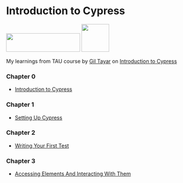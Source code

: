 # Introduction to Cypress

<img src="https://testautomationu.applitools.com/logo-TAU-gold-poweredby-applitools-467x105.png"  width="200" height="50"> <img src="https://pbs.twimg.com/profile_images/1512090708181725184/KAPAXmDg_400x400.jpg"  width="75" height="75">


My learnings from TAU course by [Gil Tayar](https://www.linkedin.com/in/giltayar/) on [Introduction to Cypress](https://testautomationu.applitools.com/cypress-tutorial/)

### Chapter 0
- [Introduction to Cypress](https://github.com/nihalalfred/todomvc-tests/blob/main/Chapter%200%20-%20Introduction%20to%20Cypress/IntroductionToCypress.md)

### Chapter 1
- [Setting Up Cypress](https://github.com/nihalalfred/todomvc-tests/blob/main/Chapter%201%20-%20Setting%20up%20Cypress/SettingUpCypress.md)

### Chapter 2
- [Writing Your First Test](https://github.com/nihalalfred/todomvc-tests/blob/main/Chapter%202%20-%20Writing%20the%20first%20test/WritingTheFirstTest.md)

### Chapter 3
- [Accessing Elements And Interacting With Them](https://github.com/nihalalfred/todomvc-tests/blob/main/Chapter%203%20-%20Accessing%20Elements%20and%20Interacting%20With%20Them/AccessingElementsAndInteractingWithThem.md)


